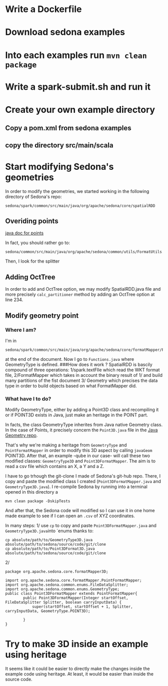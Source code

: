 # Write a Dockerfile

# Download sedona examples

# Into each examples run `mvn clean package`

# Write a spark-submit.sh and run it

# Create your own example directory
## Copy a pom.xml from sedona examples
## copy the directory src/main/scala


# Start modifying Sedona's geometries
In order to modify the geometries, we started
working in the following directory of Sedona's repo:
```
sedona/spark/common/src/main/java/org/apache/sedona/core/spatialRDD
```
## Overiding points
[java doc for points](https://sedona.apache.org/latest-snapshot/api/javadoc/spark/)

In fact, you should rather go to:
```
sedona/common/src/main/java/org/apache/sedona/common/utils/FormatUtils.java
```
Then, I look for the splitter

## Adding OctTree
In order to add and OctTree option, we may modify
SpatialRDD.java file and more precisely
`calc_partitioner` method by adding an OctTree option at
line 234.

## Modify geometry point
### Where I am?
I'm in
```
sedona/spark/common/src/main/java/org/apache/sedona/core/formatMapper/PointFormatMapper.java
```
at the end of the document. Now I go to `Functions.java` where GeometryType is defined.
###How does it work ?
SpatialRDD is bascily compound of three operations:
1/spark.textFIle which read the WKT format file,
2/FormatMapper which takes in account the binary result
of 1/ and build many partitions of the fist document
3/ Geometry which precises the data type in order to
build objects based on what FormatMapper did.
### What have I to do?
Modify GeometryType, either by adding a Point3D class and recompiling it
or if POINT3D exists in Java, just make an heritage in the POINT part.

In facts, the class GeometryType inherites from Java native Geometry class. 
In the case of Points, it precisely concern the `Point3D.java` file in
the [Java Geometry repo](https://github.com/dlegland/javaGeom/blob/master/src/main/java/net/javageom/geom3d/Point3D.java).

That's why we're making a heritage from `GeometryType` and `PointFormatMapper` in order
to modify this 3D aspect by calling `javaGeom` POINT3D. After that, an example -qube
in our case- will call these two modified classes: `GeometryType3D` and `Point3DFormatMapper`.
The aim is to read a csv file which contains an X, a Y and a Z.

I have to go trhough the git-clone I made of Sedona's git-hub repo. There, I copy and paste
the modified class I created (`Point3DFormatMapper.java` and `GeometryType3D.java`).
I re-compile Sedona by running into a terminal opened in this directory a
```
mvn clean package -DskipTests
```
And after that, the Sedona code will modified so I can use it in one home made example
to see if I can open an `.csv` of XYZ coordinates.

In many steps:
1/ use `cp` to copy and paste `Point3DFormatMapper.java` and `GeometryType3D.java`into `enums
thanks to:
```
cp absolute/path/to/GeometryType3D.java absolute/path/to/sedona/source/code/git/clone
cp absolute/path/to/Point3DFormat3D.java absolute/path/to/sedona/source/code/git/clone
```
2/
```
package org.apache.sedona.core.formatMapper3D;

import org.apache.sedona.core.formatMapper.PointFormatMapper;
import org.apache.sedona.common.enums.FileDataSplitter;
import org.apache.sedona.common.enums.GeometryType;
public class Point3DFormatMapper extends PointFormatMapper{
        public Point3DFormatMapper(Integer startOffset, FileDataSplitter Splitter, boolean carryInputData) {
            super(startOffset, startOffset + 1, Splitter, carryInputData, GeometryType.POINT3D);

        }
}
```

# Try to make 3D inside an example using heritage
It seems like it could be easier to directly make the changes inside the example code using heritage. At least, it would be easier than inside the source code.
```

```


